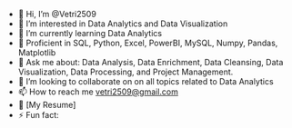 - 👋 Hi, I’m @Vetri2509
- 👀 I’m interested in Data Analytics and Data Visualization
- 🌱 I’m currently learning Data Analytics
- 💬 Proficient in SQL, Python, Excel, PowerBI, MySQL, Numpy, Pandas, Matplotlib
- 💬 Ask me about: Data Analysis, Data Enrichment, Data Cleansing, Data Visualization, Data Processing, and Project Management.
- 💞️ I’m looking to collaborate on on all topics related to Data Analytics
- 📫 How to reach me vetri2509@gmail.com
- 📄 [My Resume]
- ⚡ Fun fact: 

<!---
Vetri2509/Vetri2509 is a ✨ special ✨ repository because its `README.md` (this file) appears on your GitHub profile.
You can click the Preview link to take a look at your changes.
--->
